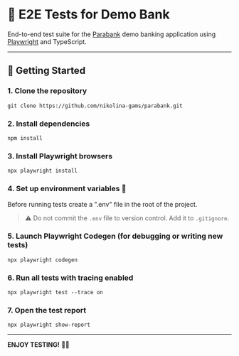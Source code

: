 # 🧪 E2E Tests for Demo Bank

End-to-end test suite for the [Parabank](https://parabank.parasoft.com/parabank/index.htm) demo banking application using [Playwright](https://playwright.dev/) and TypeScript.

---

## 🚀 Getting Started

### 1. Clone the repository

```
git clone https://github.com/nikolina-gams/parabank.git
```
### 2. Install dependencies 
```
npm install
```
### 3. Install Playwright browsers
```
npx playwright install
```
### 4. Set up environment variables 🔐
Before running tests create a ".env" file in the root of the project.
> ⚠️ Do not commit the `.env` file to version control. Add it to `.gitignore`.

### 5. Launch Playwright Codegen (for debugging or writing new tests)
```
npx playwright codegen
```
### 6. Run all tests with tracing enabled 
```
npx playwright test --trace on
```
### 7. Open the test report 
```
npx playwright show-report
```
___

**ENJOY TESTING!** 👩‍💻




